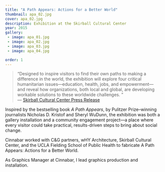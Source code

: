 ```yaml
---
title: "A Path Appears: Actions for a Better World"
thumbnail: apa_02.jpg
cover: apa_02.jpg
description: Exhibition at the Skirball Cultural Center
year: 2015
gallery:
 - image: apa_01.jpg
 - image: apa_02.jpg
 - image: apa_03.jpg
 - image: apa_04.jpg

order: 1
---
```


> “Designed to inspire visitors to find their own paths to making a difference in the world, the exhibition will explore four critical humanitarian issues—education, health, jobs, and empowerment—and reveal how organizations, both local and global, are developing workable solutions to these worldwide challenges. ”  
> &mdash; [Skirball Cultural Center Press Release](http://www.skirball.org/about/press/2015/skirball-unveils-details-about-path-appears-actions-for-better-world)

Inspired by the bestselling book _A Path Appears_, by Pulitzer Prize–winning journalists Nicholas D. Kristof and Sheryl WuDunn, the exhibition was both a gallery installation and a community engagement project—a place where every visitor could take practical, results-driven steps to bring about social change.

Cinnabar worked with C&G partners, wHY Architecture, Skirball Cultural Center, and the UCLA Fielding School of Public Health to fabricate A Path Appears: Actions for a Better World.

As Graphics Manager at Cinnabar, I lead graphics production and installation.
